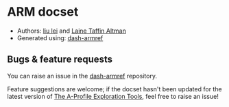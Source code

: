 # ARM docset

* Authors: [liu lei](https://github.com/leolovenet/) and [Laine Taffin Altman](https://github.com/pthariensflame)
* Generated using: [dash-armref](https://github.com/leolovenet/Dash-ARMRef)

## Bugs & feature requests

You can raise an issue in the [dash-armref](https://github.com/leolovenet/Dash-ARMRef) repository.

Feature suggestions are welcome; if the docset hasn't been updated for the latest version of [The A-Profile Exploration Tools](https://developer.arm.com/Architectures/A-Profile%20Architecture#Software-Download), feel free to raise an issue!
